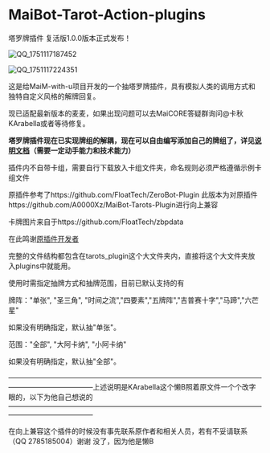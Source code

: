 # MaiBot-Tarot-Action-plugins
塔罗牌插件 复活版1.0.0版本正式发布！

![QQ_1751117187452](https://github.com/user-attachments/assets/3eb9b721-aa41-4edb-86bf-fe9cf84fdcb9)

![QQ_1751117224351](https://github.com/user-attachments/assets/7b13be4b-4b66-48e1-9c0b-d07ff65dc7ea)

这是给MaiM-with-u项目开发的一个抽塔罗牌插件，具有模拟人类的调用方式和独特自定义风格的解牌回复。

现已适配最新版本的麦麦，如果出现问题可以去MaiCORE答疑群询问@卡秋KArabella或者等待修复。

**塔罗牌插件现在已实现牌组的解耦，现在可以自由编写添加自己的牌组了，详见[说明文档](https://github.com/A0000Xz/MaiBot-Tarots-Plugin/blob/main/help.md)（需要一定动手能力和技术能力）**

插件内不自带卡组，需要自行下载放入卡组文件夹，命名规则必须严格遵循示例卡组文件

原插件参考了https://github.com/FloatTech/ZeroBot-Plugin
此版本为对原插件https://github.com/A0000Xz/MaiBot-Tarots-Plugin进行向上兼容

卡牌图片来自于https://github.com/FloatTech/zbpdata

在此鸣谢[原插件开发者](https://github.com/A0000Xz/MaiBot-Tarots-Plugin)

完整的文件结构都包含在tarots_plugin这个大文件夹内，直接将这个大文件夹放入plugins中就能用。

使用时需指定抽牌方式和抽牌范围，目前已默认支持的有

牌阵："单张", "圣三角", "时间之流","四要素","五牌阵","吉普赛十字","马蹄","六芒星"

如果没有明确指定，默认抽"单张"。

范围："全部", "大阿卡纳", "小阿卡纳"

如果没有明确指定，默认抽"全部"。

————————————————————————————————————————————————上述说明是KArabella这个懒B照着原文件一个个改字眼的，以下为他自己想说的————————————————————————————————————————————————

在向上兼容这个插件的时候没有事先联系原作者和相关人员，若有不妥请联系（QQ 2785185004）谢谢
没了，因为他是懒B

